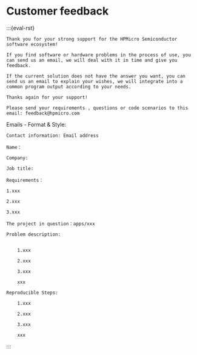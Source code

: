 
# Customer feedback

:::{eval-rst}

    Thank you for your strong support for the HPMicro Semiconductor software ecosystem!

    If you find software or hardware problems in the process of use, you can send us an email, we will deal with it in time and give you feedback.

    If the current solution does not have the answer you want, you can send us an email to explain your wishes, we will integrate into a common program output according to your needs.

    Thanks again for your support!
    
    Please send your requirements , questions or code scenarios to this email: feedback@hpmicro.com

Emails - Format & Style:

    Contact information: Email address

    Name：

    Company:

    Job title:

    Requirements：

    1.xxx

    2.xxx

    3.xxx

    The project in question：apps/xxx

    Problem description:


        1.xxx

        2.xxx

        3.xxx

        xxx

    Reproducible Steps:

        1.xxx

        2.xxx

        3.xxx
        
        xxx

:::